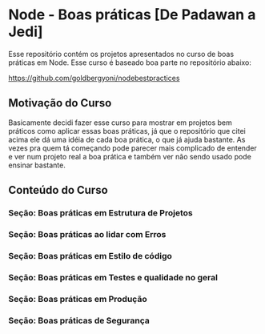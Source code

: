 # Node - Boas práticas [De Padawan a Jedi] 

Esse repositório contém os projetos apresentados no curso de boas práticas em Node. Esse curso é baseado 
boa parte no repositório abaixo: 

https://github.com/goldbergyoni/nodebestpractices

## Motivação do Curso
Basicamente decidi fazer esse curso para mostrar em projetos bem práticos como aplicar essas boas práticas, já que o
repositório que citei acima ele dá uma idéia de cada boa prática, o que já ajuda bastante. As vezes pra quem tá começando
pode parecer mais complicado de entender e ver num projeto real a boa prática e também ver não sendo usado pode ensinar bastante.


## Conteúdo do Curso

### Seção: Boas práticas em Estrutura de Projetos

### Seção: Boas práticas ao lidar com Erros

### Seção: Boas práticas em Estilo de código

### Seção: Boas práticas em Testes e qualidade no geral

### Seção: Boas práticas em Produção
### Seção: Boas práticas de Segurança
